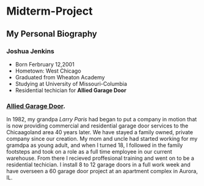 # Midterm-Project
## My Personal Biography

### Joshua Jenkins

*   Born Ferbruary 12,2001
*   Hometown: West Chicago
*   Graduated from Wheaton Academy
*   Studying at University of Missouri-Columbia
*   Residential techician for **Allied Garage Door**

### [Allied Garage Door](https://allieddoor.com/).
In 1982, my grandpa _Larry Paris_ had began to put a company in motion that is now providing commercial and residential garage door services to the Chicaagoland area 40 years later. We have stayed a family owned, private company since our creation. My mom and uncle had started working for my gramdpa as young adult, and when I turned 18, I followed in the family footsteps and took on a role as a full time employee in our current warehouse. From there I recieved proffesional training and went on to be a residential techician. I install 8 to 12 garage doors in a full work week and have overseen a 60 garage door project at an apartment complex in Aurora, IL. 

